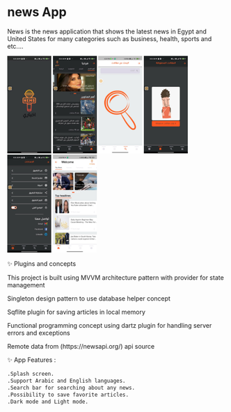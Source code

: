
# news App
News is the news application that shows the latest news in Egypt and United States for many categories such as business, health, sports and etc....

<img src="NewsScreenShot/splash.jpeg" width="20%"></img>
<img src="NewsScreenShot/home.jpeg" width="20%"></img>
<img src="NewsScreenShot/search.jpeg" width="20%"></img>
<img src="NewsScreenShot/save.jpeg" width="20%"></img>
<img src="NewsScreenShot/seetings.jpeg" width="20%"></img>
<img src="NewsScreenShot/homeEn.jpeg" width="20%"></img>

<P>✨ Plugins and concepts</P>

   <P> This project is built using MVVM architecture pattern with provider for state management</P>
   <P> Singleton design pattern to use database helper concept </P>
    <P> Sqflite plugin for saving articles in local memory </P>
    <P>Functional programming concept using dartz plugin for handling server errors and exceptions </P>
    <P> Remote data from (https://newsapi.org/) api source</P>

✨ App Features :

    .Splash screen.
    .Support Arabic and English languages.
    .Search bar for searching about any news.
    .Possibility to save favorite articles.
    .Dark mode and Light mode.
